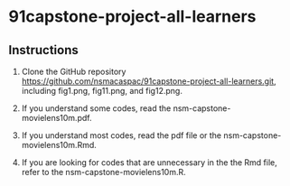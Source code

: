 # 91capstone-project-all-learners


## Instructions


1. Clone the GitHub repository https://github.com/nsmacaspac/91capstone-project-all-learners.git, including fig1.png, fig11.png, and fig12.png.

2. If you understand some codes, read the nsm-capstone-movielens10m.pdf.

3. If you understand most codes, read the pdf file or the nsm-capstone-movielens10m.Rmd.

4. If you are looking for codes that are unnecessary in the the Rmd file, refer to the nsm-capstone-movielens10m.R.

